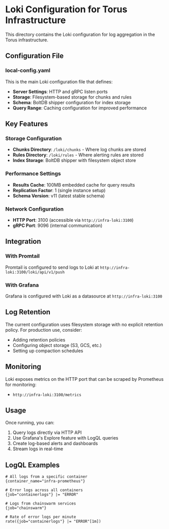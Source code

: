 # Loki Configuration for Torus Infrastructure

This directory contains the Loki configuration for log aggregation in the Torus infrastructure.

## Configuration File

### local-config.yaml
This is the main Loki configuration file that defines:

- **Server Settings**: HTTP and gRPC listen ports
- **Storage**: Filesystem-based storage for chunks and rules
- **Schema**: BoltDB shipper configuration for index storage
- **Query Range**: Caching configuration for improved performance

## Key Features

### Storage Configuration
- **Chunks Directory**: `/loki/chunks` - Where log chunks are stored
- **Rules Directory**: `/loki/rules` - Where alerting rules are stored
- **Index Storage**: BoltDB shipper with filesystem object store

### Performance Settings
- **Results Cache**: 100MB embedded cache for query results
- **Replication Factor**: 1 (single instance setup)
- **Schema Version**: v11 (latest stable schema)

### Network Configuration
- **HTTP Port**: 3100 (accessible via `http://infra-loki:3100`)
- **gRPC Port**: 9096 (internal communication)

## Integration

### With Promtail
Promtail is configured to send logs to Loki at `http://infra-loki:3100/loki/api/v1/push`

### With Grafana
Grafana is configured with Loki as a datasource at `http://infra-loki:3100`

## Log Retention

The current configuration uses filesystem storage with no explicit retention policy. 
For production use, consider:
- Adding retention policies
- Configuring object storage (S3, GCS, etc.)
- Setting up compaction schedules

## Monitoring

Loki exposes metrics on the HTTP port that can be scraped by Prometheus for monitoring:
- `http://infra-loki:3100/metrics`

## Usage

Once running, you can:
1. Query logs directly via HTTP API
2. Use Grafana's Explore feature with LogQL queries
3. Create log-based alerts and dashboards
4. Stream logs in real-time

## LogQL Examples

```logql
# All logs from a specific container
{container_name="infra-prometheus"}

# Error logs across all containers
{job="containerlogs"} |= "ERROR"

# Logs from chainswarm services
{job="chainswarm"}

# Rate of error logs per minute
rate({job="containerlogs"} |= "ERROR"[1m])
